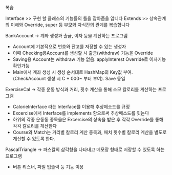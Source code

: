 복습

Interface >> 구현 할 클래스의 기능들의 틀을 잡아줌을 압니다
Extends >> 상속관계의 이해와 Override, super 등 부모와 자식간의 관계를 복습합니다

BankAccount
-> 계좌 생성과 출금, 이자 등을 계산하는 프로그램
- Account에 기본적으로 번호와 잔고를 저장할 수 있는 생성자
- 이때 Checking용Account를 생성할 시 출금(withdraw) 기능을 Override
- Saving용 Account는 withdraw 기능 없음. applyInterest Override로 이자기능 확인가능
- Main에서 계좌 생성 시 생성 순서대로 HashMap의 Key값 부여. (CheckAccount 생성 시 C + 000~ 부터 부여). Save 동일

ExerciseCal
-> 각종 운동 방식과 거리, 횟수 계산을 통해 소모 칼로리를 계산하는 프로그램
- CalorieInterface 라는 Interface를 이용해 추상메소드를 규정
- Excercise에서 Interface를 implements 함으로써 추상메소드를 잇는다
- 하위의 각종 운동동 종목을은 Excercise의 상속을 받은 후 각각 Override를 통해 각각 칼로리를 계산한다
- Course와 Match는 거리별 칼로리 계산 종목과, 매치 횟수별 칼로리 계산을 별도로 계산할 수 있도록 한다.
 
PascalTriangle
-> 파스칼의 삼각형을 나타내고 메모장 형태로 저장할 수 있도록 하는 프로그램
- 버튼 리스너, 파일 입출력 등 기능 이용
